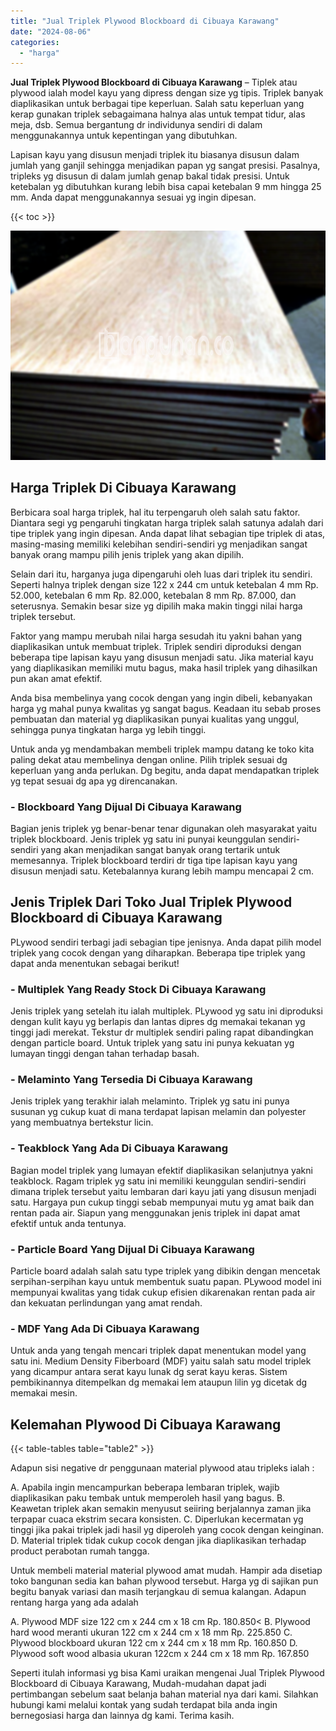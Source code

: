 ```yaml
---
title: "Jual Triplek Plywood Blockboard di Cibuaya Karawang"
date: "2024-08-06"
categories: 
  - "harga"
---
```


**Jual Triplek Plywood Blockboard di Cibuaya Karawang** – Tiplek atau plywood ialah model kayu yang dipress dengan size yg tipis. Triplek banyak diaplikasikan untuk berbagai tipe keperluan. Salah satu keperluan yang kerap gunakan triplek sebagaimana halnya alas untuk tempat tidur, alas meja, dsb. Semua bergantung dr individunya sendiri di dalam menggunakannya untuk kepentingan yang dibutuhkan.

Lapisan kayu yang disusun menjadi triplek itu biasanya disusun dalam jumlah yang ganjil sehingga menjadikan papan yg sangat presisi. Pasalnya, tripleks yg disusun di dalam jumlah genap bakal tidak presisi. Untuk ketebalan yg dibutuhkan kurang lebih bisa capai ketebalan 9 mm hingga 25 mm. Anda dapat menggunakannya sesuai yg ingin dipesan.

{{< toc >}}

![Jual Triplek Plywood Blockboard di Cibuaya Karawang](/images/jual-triplek-murah-16.png)

## Harga Triplek Di Cibuaya Karawang

Berbicara soal harga triplek, hal itu terpengaruh oleh salah satu faktor. Diantara segi yg pengaruhi tingkatan harga triplek salah satunya adalah dari tipe triplek yang ingin dipesan. Anda dapat lihat sebagian tipe triplek di atas, masing-masing memiliki kelebihan sendiri-sendiri yg menjadikan sangat banyak orang mampu pilih jenis triplek yang akan dipilih.

Selain dari itu, harganya juga dipengaruhi oleh luas dari triplek itu sendiri. Seperti halnya triplek dengan size 122 x 244 cm untuk ketebalan 4 mm Rp. 52.000, ketebalan 6 mm Rp. 82.000, ketebalan 8 mm Rp. 87.000, dan seterusnya. Semakin besar size yg dipilih maka makin tinggi nilai harga triplek tersebut.

Faktor yang mampu merubah nilai harga sesudah itu yakni bahan yang diaplikasikan untuk membuat triplek. Triplek sendiri diproduksi dengan beberapa tipe lapisan kayu yang disusun menjadi satu. Jika material kayu yang diaplikasikan memiliki mutu bagus, maka hasil triplek yang dihasilkan pun akan amat efektif.

Anda bisa membelinya yang cocok dengan yang ingin dibeli, kebanyakan harga yg mahal punya kwalitas yg sangat bagus. Keadaan itu sebab proses pembuatan dan material yg diaplikasikan punyai kualitas yang unggul, sehingga punya tingkatan harga yg lebih tinggi.

Untuk anda yg mendambakan membeli triplek mampu datang ke toko kita paling dekat atau membelinya dengan online. Pilih triplek sesuai dg keperluan yang anda perlukan. Dg begitu, anda dapat mendapatkan triplek yg tepat sesuai dg apa yg direncanakan.

### \- Blockboard Yang Dijual Di Cibuaya Karawang

Bagian jenis triplek yg benar-benar tenar digunakan oleh masyarakat yaitu triplek blockboard. Jenis triplek yg satu ini punyai keunggulan sendiri-sendiri yang akan menjadikan sangat banyak orang tertarik untuk memesannya. Triplek blockboard terdiri dr tiga tipe lapisan kayu yang disusun menjadi satu. Ketebalannya kurang lebih mampu mencapai 2 cm.

## Jenis Triplek Dari Toko Jual Triplek Plywood Blockboard di Cibuaya Karawang

PLywood sendiri terbagi jadi sebagian tipe jenisnya. Anda dapat pilih model triplek yang cocok dengan yang diharapkan. Beberapa tipe triplek yang dapat anda menentukan sebagai berikut!

### \- Multiplek Yang Ready Stock Di Cibuaya Karawang

Jenis triplek yang setelah itu ialah multiplek. PLywood yg satu ini diproduksi dengan kulit kayu yg berlapis dan lantas dipres dg memakai tekanan yg tinggi jadi merekat. Tekstur dr multiplek sendiri paling rapat dibandingkan dengan particle board. Untuk triplek yang satu ini punya kekuatan yg lumayan tinggi dengan tahan terhadap basah.

### \- Melaminto Yang Tersedia Di Cibuaya Karawang

Jenis triplek yang terakhir ialah melaminto. Triplek yg satu ini punya susunan yg cukup kuat di mana terdapat lapisan melamin dan polyester yang membuatnya bertekstur licin.

### \- Teakblock Yang Ada Di Cibuaya Karawang

Bagian model triplek yang lumayan efektif diaplikasikan selanjutnya yakni teakblock. Ragam triplek yg satu ini memiliki keunggulan sendiri-sendiri dimana triplek tersebut yaitu lembaran dari kayu jati yang disusun menjadi satu. Hargaya pun cukup tinggi sebab mempunyai mutu yg amat baik dan rentan pada air. Siapun yang menggunakan jenis triplek ini dapat amat efektif untuk anda tentunya.

### \- Particle Board Yang Dijual Di Cibuaya Karawang

Particle board adalah salah satu type triplek yang dibikin dengan mencetak serpihan-serpihan kayu untuk membentuk suatu papan. PLywood model ini mempunyai kwalitas yang tidak cukup efisien dikarenakan rentan pada air dan kekuatan perlindungan yang amat rendah.

### \- MDF Yang Ada Di Cibuaya Karawang

Untuk anda yang tengah mencari triplek dapat menentukan model yang satu ini. Medium Density Fiberboard (MDF) yaitu salah satu model triplek yang dicampur antara serat kayu lunak dg serat kayu keras. Sistem pembikinannya ditempelkan dg memakai lem ataupun lilin yg dicetak dg memakai mesin.

## Kelemahan Plywood Di Cibuaya Karawang

{{< table-tables table="table2" >}}

Adapun sisi negative dr penggunaan material plywood atau tripleks ialah :

A. Apabila ingin mencampurkan beberapa lembaran triplek, wajib diaplikasikan paku tembak untuk memperoleh hasil yang bagus. B. Keawetan triplek akan semakin menyusut seiiring berjalannya zaman jika terpapar cuaca ekstrim secara konsisten. C. Diperlukan kecermatan yg tinggi jika pakai triplek jadi hasil yg diperoleh yang cocok dengan keinginan. D. Material triplek tidak cukup cocok dengan jika diaplikasikan terhadap product perabotan rumah tangga.

Untuk membeli material material plywood amat mudah. Hampir ada disetiap toko bangunan sedia kan bahan plywood tersebut. Harga yg di sajikan pun begitu banyak variasi dan masih terjangkau di semua kalangan. Adapun rentang harga yang ada adalah

A. Plywood MDF size 122 cm x 244 cm x 18 cm Rp. 180.850< B. Plywood hard wood meranti ukuran 122 cm x 244 cm x 18 mm Rp. 225.850 C. Plywood blockboard ukuran 122 cm x 244 cm x 18 mm Rp. 160.850 D. Plywood soft wood albasia ukuran 122cm x 244 cm x 18 mm Rp. 167.850

Seperti itulah informasi yg bisa Kami uraikan mengenai Jual Triplek Plywood Blockboard di Cibuaya Karawang, Mudah-mudahan dapat jadi pertimbangan sebelum saat belanja bahan material nya dari kami. Silahkan hubungi kami melalui kontak yang sudah terdapat bila anda ingin bernegosiasi harga dan lainnya dg kami. Terima kasih.
